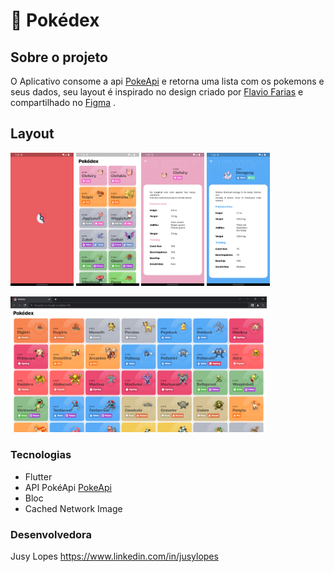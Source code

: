 # 📱 Pokédex
## Sobre o projeto

O Aplicativo consome a api [PokeApi](https://pokeapi.co) e retorna uma lista com os pokemons e seus dados, seu layout é inspirado no design criado por [Flavio Farias](https://farias.design) e compartilhado no [Figma](https://www.figma.com/file/THLxZSlOoUYMZrjFg0Kl1M/Pokédex?node-id=18241%3A2789) .


## Layout 
<p>
<img src="screenshots/Screenshot_1.png" width="20%">
<img src="screenshots/Screenshot_2.png" width="20%">
<img src="screenshots/Screenshot_3.png" width="20%">
<img src="screenshots/Screenshot_4.png" width="20%">
</p>
<p><img src="screenshots/Screenshot_5.png" width="81.3%"></p>

### Tecnologias 

* Flutter
* API PokéApi [PokeApi](https://pokeapi.co)
* Bloc
* Cached Network Image


### Desenvolvedora

Jusy Lopes
https://www.linkedin.com/in/jusylopes
